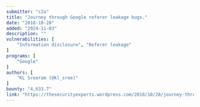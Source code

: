 ```yaml
---
submitter: "c2a"
title: "Journey through Google referer leakage bugs."
date: "2018-10-28"
added: "2024-11-03"
description: ""
vulnerabilities: [
    "Information disclosure", "Referer leakage"
]
programs: [
    "Google"
]
authors: [
    "KL Sreeram (@kl_sree)"
]
bounty: "4,633.7"
link: "https://thesecurityexperts.wordpress.com/2018/10/28/journey-through-google-referer-leakage-bugs/"
---
```





